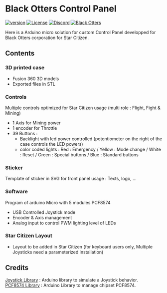 # Black Otters Control Panel

[![version](https://img.shields.io/github/v/release/Racailloux/ControlPanel?style=for-the-badge)](https://github.com/Racailloux/ControlPanel/releases)
[![License](https://img.shields.io/github/license/Racailloux/ControlPanel?style=for-the-badge&color=blue)](https://github.com/Racailloux/ControlPanel/blob/main/LICENSE)
[![Discord](https://img.shields.io/discord/395260138493050890?style=for-the-badge)](http://discord.gg/ZF4aW5X)
[![Black Otters](https://img.shields.io/static/v1?style=for-the-badge&label=Corpo&message=BlackOtters&color=C18155)](https://www.blackotters-corporation.com/)


Here is a Arduino micro solution for custom Control Panel developped for Black Otters corporation for Star Citizen.


## Contents

### 3D printed case
* Fusion 360 3D models
* Exported files in STL

### Controls
Multiple controls optimized for Star Citizen usage (multi role : Flight, Fight & Mining)
* 1 Axis for Mining power
* 1 encoder for Throttle
* 39 Buttons :
  * Backlight with led power controlled (potentiometer on the right of the case controls the LED powers)
  * color coded lights : Red : Emergency / Yellow : Mode change / White : Reset / Green : Special buttons / Blue : Standard buttons

### Sticker
Template of sticker in SVG for front panel usage : Texts, logo, ...

### Software
Program of arduino Micro with 5 modules PCF8574
* USB Controlled Joystick mode
* Encoder & Axis management
* Analog input to control PWM lighting level of LEDs

### Star Citizen Layout
 * Layout to be added in Star Citizen (for keyboard users only, Multiple Joysticks need a parameterized installation)


## Credits
[Joystick Library](https://github.com/MHeironimus/ArduinoJoystickLibrary) : Arduino library to simulate a Joystick behavior.<br>
[PCF8574 Library](https://github.com/xreef/PCF8574_library) : Arduino Library to manage chipset PCF8574.<br>


